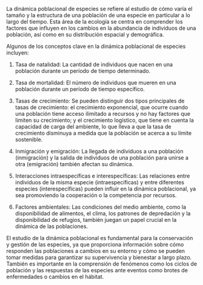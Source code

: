 La dinámica poblacional de especies se refiere al estudio de cómo varía el tamaño y la estructura de una población de una especie en particular a lo largo del tiempo. Esta área de la ecología se centra en comprender los factores que influyen en los cambios en la abundancia de individuos de una población, así como en su distribución espacial y demográfica.

Algunos de los conceptos clave en la dinámica poblacional de especies incluyen:

1. Tasa de natalidad: La cantidad de individuos que nacen en una población durante un período de tiempo determinado.
    
2. Tasa de mortalidad: El número de individuos que mueren en una población durante un período de tiempo específico.
    
3. Tasas de crecimiento: Se pueden distinguir dos tipos principales de tasas de crecimiento: el crecimiento exponencial, que ocurre cuando una población tiene acceso ilimitado a recursos y no hay factores que limiten su crecimiento; y el crecimiento logístico, que tiene en cuenta la capacidad de carga del ambiente, lo que lleva a que la tasa de crecimiento disminuya a medida que la población se acerca a su límite sostenible.
    
4. Inmigración y emigración: La llegada de individuos a una población (inmigración) y la salida de individuos de una población para unirse a otra (emigración) también afectan su dinámica.
    
5. Interacciones intraespecíficas e interespecíficas: Las relaciones entre individuos de la misma especie (intraespecíficas) y entre diferentes especies (interespecíficas) pueden influir en la dinámica poblacional, ya sea promoviendo la cooperación o la competencia por recursos.
    
6. Factores ambientales: Las condiciones del medio ambiente, como la disponibilidad de alimentos, el clima, los patrones de depredación y la disponibilidad de refugios, también juegan un papel crucial en la dinámica de las poblaciones.
    

El estudio de la dinámica poblacional es fundamental para la conservación y gestión de las especies, ya que proporciona información sobre cómo responden las poblaciones a cambios en su entorno y cómo se pueden tomar medidas para garantizar su supervivencia y bienestar a largo plazo. También es importante en la comprensión de fenómenos como los ciclos de población y las respuestas de las especies ante eventos como brotes de enfermedades o cambios en el hábitat.

